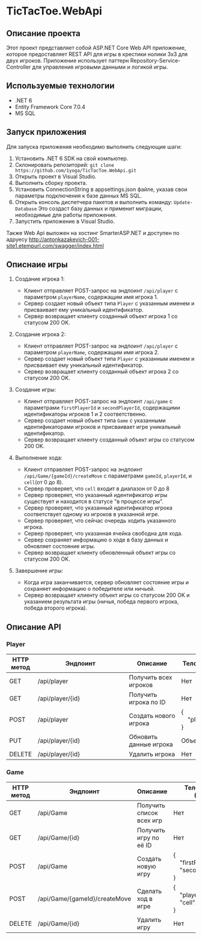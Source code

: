# TicTacToe.WebApi

## Описание проекта
Этот проект представляет собой ASP.NET Core Web API приложение, которое предоставляет REST API для игры в крестики нолики 3x3 для двух игроков. Приложение использует паттерн Repository-Service-Controller для управления игровыми данными и логикой игры.

## Используемые технологии
- .NET 6
- Entity Framework Core 7.0.4
- MS SQL

## Запуск приложения
Для запуска приложения необходимо выполнить следующие шаги:

1. Установить .NET 6 SDK на свой компьютер.
2. Склонировать репозиторий: `git clone https://github.com/1yoga/TicTacToe.WebApi.git`
3. Открыть проект в Visual Studio.
4. Выполнить сборку проекта.
5. Установить ConnectionString в appsettings.json файле, указав свои параметры подключения к базе данных MS SQL.
6. Открыть консоль диспетчера пакетов и выполнить команду: `Update-Database`
  Это создаст базу данных и применит миграции, необходимые для работы приложения.
7. Запустить приложение в Visual Studio.


Также Web Api выложен на хостинг SmarterASP.NET и доступен по адруесу http://antonkazakevich-001-site1.etempurl.com/swagger/index.html

## Описнаие игры
<ol><li><p>Создание игрока 1:</p><ul><li>Клиент отправляет POST-запрос на эндпоинт <code>/api/player</code> с параметром <code>playerName</code>, содержащим имя игрока 1.</li><li>Сервер создает новый объект типа <code>Player</code> с указанным именем и присваивает ему уникальный идентификатор.</li><li>Сервер возвращает клиенту созданный объект игрока 1 со статусом 200 OK.</li></ul></li><li><p>Создание игрока 2:</p><ul><li>Клиент отправляет POST-запрос на эндпоинт <code>/api/player</code> с параметром <code>playerName</code>, содержащим имя игрока 2.</li><li>Сервер создает новый объект типа <code>Player</code> с указанным именем и присваивает ему уникальный идентификатор.</li><li>Сервер возвращает клиенту созданный объект игрока 2 со статусом 200 OK.</li></ul></li><li><p>Создание игры:</p><ul><li>Клиент отправляет POST-запрос на эндпоинт <code>/api/game</code> с параметрами <code>firstPlayerId</code> и <code>secondPlayerId</code>, содержащими идентификаторы игроков 1 и 2 соответственно.</li><li>Сервер создает новый объект типа <code>Game</code> с указанными идентификаторами игроков и присваивает игре уникальный идентификатор.</li><li>Сервер возвращает клиенту созданный объект игры со статусом 200 OK.</li></ul></li><li><p>Выполнение хода:</p><ul><li>Клиент отправляет POST-запрос на эндпоинт <code>/api/Game/{gameId}/createMove</code> с параметрами <code>gameId</code>, <code>playerId</code>, и <code>cell</code>(от 0 до 8).</li><li>Сервер проверяет, что <code>cell</code> входит в диапазон от 0 до 8</li><li>Сервер проверяет, что указанный идентификатор игры существует и находится в статусе "в процессе игры".</li><li>Сервер проверяет, что указанный идентификатор игрока соответствует одному из игроков в указанной игре.</li><li>Сервер проверяет, что сейчас очередь ходить указанного игрока.</li><li>Сервер проверяет, что указанная ячейка свободна для хода.</li><li>Сервер сохраняет информацию о ходе в базу данных и обновляет состояние игры.</li><li>Сервер возвращает клиенту обновленный объект игры со статусом 200 OK.</li></ul></li><li><p>Завершение игры:</p><ul><li>Когда игра заканчивается, сервер обновляет состояние игры и сохраняет информацию о победителе или ничьей.</li><li>Сервер возвращает клиенту объект игры со статусом 200 OK и указанием результата игры (ничья, победа первого игрока, победа второго игрока).</li></ul></li></ol>

## Описание API 

### Player

<table>
  <thead>
    <tr>
      <th>HTTP метод</th>
      <th>Эндпоинт</th>
      <th>Описание</th>
      <th>Тело запроса (JSON)</th>
      <th>Тело ответа (JSON)</th>
      <th>Возможные ошибки</th>
    </tr>
  </thead>
  <tbody>
    <tr>
      <td>GET</td>
      <td>/api/player&nbsp;&nbsp;&nbsp;&nbsp;&nbsp;&nbsp;&nbsp;&nbsp;&nbsp;&nbsp;&nbsp;&nbsp;&nbsp;&nbsp;&nbsp;&nbsp;&nbsp;&nbsp;&nbsp;&nbsp;&nbsp;&nbsp;&nbsp;&nbsp;&nbsp;&nbsp;&nbsp;&nbsp;&nbsp;&nbsp;&nbsp;&nbsp;&nbsp;&nbsp;</td>
      <td>Получить всех игроков</td>
      <td>Нет</td>
      <td>Массив&nbsp;объектов Player</td>
      <td>404 Not Found</td>
    </tr>
    <tr>
      <td>GET</td>
      <td>/api/player/{id}</td>
      <td>Получить игрока по ID</td>
      <td>Нет</td>
      <td>Объект Player</td>
      <td>404 Not Found</td>
    </tr>
    <tr>
      <td>POST</td>
      <td>/api/player</td>
      <td>Создать&nbsp;нового игрока</td>
      <td>
        {
        <br>
        &nbsp;&nbsp;&nbsp;&nbsp;"playerName":&nbsp;"Alex"
        <br>
        }
        </td>
      <td>Объект Player</td>
      <td></td>
    </tr>
    <tr>
      <td>PUT</td>
      <td>/api/player/{id}</td>
      <td>Обновить данные игрока</td>
      <td>Объект Player</td>
      <td>Обновленный объект Player</td>
      <td>404&nbsp;Not&nbsp;Found;<br>400&nbsp;Bad&nbsp;Request</td>
    </tr>
    <tr>
      <td>DELETE</td>
      <td>/api/player/{id}</td>
      <td>Удалить игрока</td>
      <td>Нет</td>
      <td>Нет</td>
      <td>404 Not Found</td>
    </tr>
  </tbody>
</table>

### Game

<table>
  <thead>
    <tr>
      <th>HTTP метод</th>
      <th>Эндпоинт</th>
      <th>Описание</th>
      <th>Тело запроса (JSON)</th>
      <th>Тело ответа (JSON)</th>
      <th>Возможные ошибки</th>
    </tr>
  </thead>
  <tbody>
    <tr>
      <td>GET</td>
      <td>/api/Game</td>
      <td>Получить список всех игр</td>
      <td>Нет</td>
      <td>Массив&nbsp;объектов Game</td>
      <td>404 Not Found</td>
    </tr>
    <tr>
      <td>GET</td>
      <td>/api/Game/{id}</td>
      <td>Получить игру по её ID</td>
      <td>Нет</td>
      <td>Объект Game</td>
      <td>404 Not Found</td>
    </tr>
    <tr>
      <td>POST</td>
      <td>/api/Game</td>
      <td>Создать новую игру</td>
      <td>
        {
            <br>
            &nbsp;&nbsp;&nbsp;&nbsp;"firstPlayerId": 1,
            &nbsp;&nbsp;&nbsp;&nbsp;"secondPlayerId":&nbsp;2
            <br>
        }
      </td>
      <td>Объект Game</td>
      <td>404 Not&nbsp;Found;<br>400 Bad&nbsp;Request</td>
    </tr>
    <tr>
      <td>POST</td>
      <td>/api/Game/{gameId}/createMove</td>
      <td>Сделать ход в игре</td>
      <td>
        {
            <br>
            &nbsp;&nbsp;&nbsp;&nbsp;"playerId": 1,<br>
            &nbsp;&nbsp;&nbsp;&nbsp;"cell": 5
            <br>
        }
      </td>
      <td>Объект Game</td>
      <td>404&nbsp;Not&nbsp;Found;<br>400&nbsp;Bad&nbsp;Request</td>
    </tr>
    <tr>
      <td>DELETE</td>
      <td>/api/Game/{id}</td>
      <td>Удалить игру</td>
      <td>Нет</td>
      <td>Нет</td>
      <td>404 Not Found</td>
    </tr>
  </tbody>
</table>
